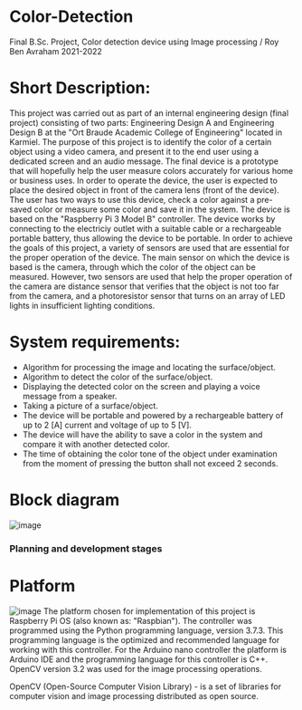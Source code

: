 # Color-Detection
Final B.Sc. Project, Color detection device using Image processing / Roy Ben Avraham 2021-2022

# Short Description:
This project was carried out as part of an internal engineering design (final project) consisting of two parts: Engineering Design A and Engineering Design B at the "Ort Braude Academic College of Engineering" located in Karmiel.
The purpose of this project is to identify the color of a certain object using a video camera, and present it to the end user using a dedicated screen and an audio message. The final device is a prototype that will hopefully help the user measure colors accurately for various home or business uses.
In order to operate the device, the user is expected to place the desired object in front of the camera lens (front of the device). The user has two ways to use this device, check a color against a pre-saved color or measure some color and save it in the system.
The device is based on the "Raspberry Pi 3 Model B" controller. The device works by connecting to the electriciy outlet with a suitable cable or a rechargeable portable battery, thus allowing the device to be portable.
In order to achieve the goals of this project, a variety of sensors are used that are essential for the proper operation of the device. The main sensor on which the device is based is the camera, through which the color of the object can be measured. However, two sensors are used that help the proper operation of the camera are distance sensor that verifies that the object is not too far from the camera, and a photoresistor sensor that turns on an array of LED lights in insufficient lighting conditions.

# System requirements:

- Algorithm for processing the image and locating the surface/object.
- Algorithm to detect the color of the surface/object.
- Displaying the detected color on the screen and playing a voice message from a speaker.
- Taking a picture of a surface/object.
- The device will be portable and powered by a rechargeable battery of up to 2 [A] current and voltage of up to 5 [V].
- The device will have the ability to save a color in the system and compare it with another detected color.
- The time of obtaining the color tone of the object under examination from the moment of pressing the button shall not exceed 2 seconds.

# Block diagram

![image](https://user-images.githubusercontent.com/105777016/190319969-8a83d7aa-52bb-4f45-b5d9-0407dbf8fe41.png)

### Planning and development stages 

# Platform
![image](https://user-images.githubusercontent.com/105777016/190320285-f11e5c6c-2ca5-47d7-9449-0cd0f7c12719.png)
The platform chosen for implementation of this project is Raspberry Pi OS (also known as: "Raspbian"). The controller was programmed using the Python programming language, version 3.7.3. This programming language is the optimized and recommended language for working with this controller. For the Arduino nano controller the platform is Arduino IDE and the programming language for this controller is C++. OpenCV version 3.2 was used for the image processing operations.

OpenCV (Open-Source Computer Vision Library) - is a set of libraries for computer vision and image processing distributed as open source.
